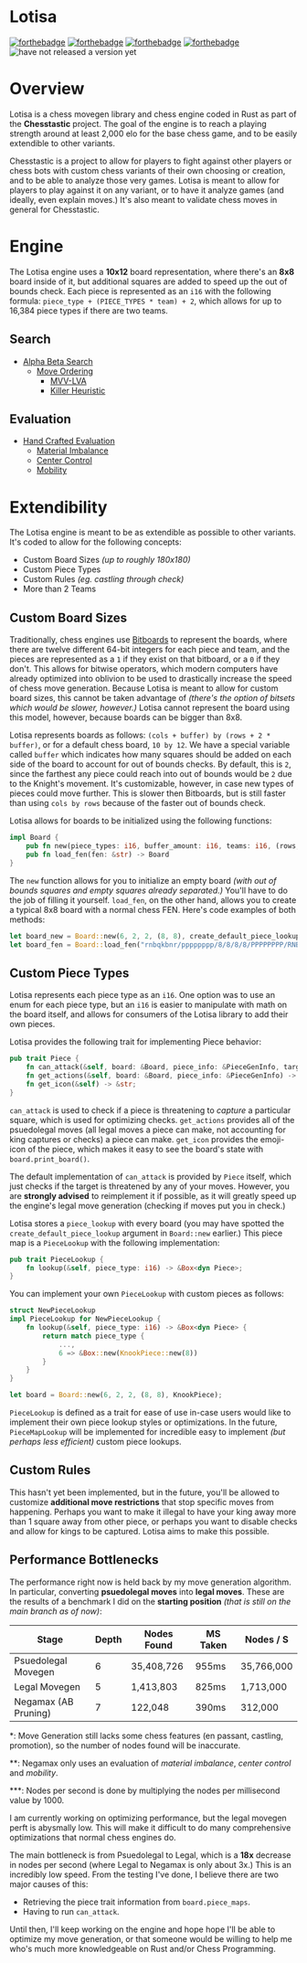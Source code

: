 # Lotisa

[![forthebadge](https://forthebadge.com/images/badges/made-with-rust.svg)](https://forthebadge.com)
[![forthebadge](https://forthebadge.com/images/badges/powered-by-oxygen.svg)](https://forthebadge.com)
[![forthebadge](https://forthebadge.com/images/badges/not-a-bug-a-feature.svg)](https://forthebadge.com)
[![forthebadge](https://forthebadge.com/images/badges/fuck-it-ship-it.svg)](https://forthebadge.com)
![have not released a version yet](https://badgen.net/badge/release/nothing%20yet!/red?)

# Overview

Lotisa is a chess movegen library and chess engine coded in Rust as part of the **Chesstastic** project. The goal of the engine is to reach a playing strength around at least 2,000 elo for the base chess game, and to be easily extendible to other variants.

Chesstastic is a project to allow for players to fight against other players or chess bots with custom chess variants of their own choosing or creation, and to be able to analyze those very games. Lotisa is meant to allow for players to play against it on any variant, or to have it analyze games (and ideally, even explain moves.) It's also meant to validate chess moves in general for Chesstastic.

# Engine

The Lotisa engine uses a **10x12** board representation, where there's an **8x8** board inside of it, but additional squares are added to speed up the out of bounds check. Each piece is represented as an `i16` with the following formula: `piece_type + (PIECE_TYPES * team) + 2`, which allows for up to 16,384 piece types if there are two teams.

## Search

- [Alpha Beta Search](https://www.chessprogramming.org/Alpha-Beta)
    - [Move Ordering](https://www.chessprogramming.org/Move_Ordering)
        - [MVV-LVA](https://www.chessprogramming.org/MVV-LVA)
        - [Killer Heuristic](https://www.chessprogramming.org/Killer_Heuristic)

## Evaluation

- [Hand Crafted Evaluation](https://www.chessprogramming.org/Evaluation)
    - [Material Imbalance](https://www.chessprogramming.org/Material)
    - [Center Control](https://www.chessprogramming.org/Center_Control)
    - [Mobility](https://www.chessprogramming.org/Mobility)

# Extendibility

The Lotisa engine is meant to be as extendible as possible to other variants. It's coded to allow for the following concepts:

- Custom Board Sizes _(up to roughly 180x180)_
- Custom Piece Types
- Custom Rules _(eg. castling through check)_
- More than 2 Teams

## Custom Board Sizes

Traditionally, chess engines use [Bitboards](https://www.chessprogramming.org/Bitboards) to represent the boards, where there are twelve different 64-bit integers for each piece and team, and the pieces are represented as a `1` if they exist on that bitboard, or a `0` if they don't. This allows for bitwise operators, which modern computers have already optimized into oblivion to be used to drastically increase the speed of chess move generation. Because Lotisa is meant to allow for custom board sizes, this cannot be taken advantage of _(there's the option of bitsets which would be slower, however.)_ Lotisa cannot represent the board using this model, however, because boards can be bigger than 8x8.

Lotisa represents boards as follows: `(cols + buffer) by (rows + 2 * buffer)`, or for a default chess board, `10 by 12`. We have a special variable called `buffer` which indicates how many squares should be added on each side of the board to account for out of bounds checks. By default, this is `2`, since the farthest any piece could reach into out of bounds would be `2` due to the Knight's movement. It's customizable, however, in case new types of pieces could move further. This is slower then Bitboards, but is still faster than using `cols by rows` because of the faster out of bounds check.

Lotisa allows for boards to be initialized using the following functions:

```rust
impl Board {
    pub fn new(piece_types: i16, buffer_amount: i16, teams: i16, (rows, cols): (i16, i16)) -> Board
    pub fn load_fen(fen: &str) -> Board
}
```
The `new` function allows for you to initialize an empty board _(with out of bounds squares and empty squares already separated.)_ You'll have to do the job of filling it yourself. `load_fen`, on the other hand, allows you to create a typical 8x8 board with a normal chess FEN. Here's code examples of both methods:
```rust
let board_new = Board::new(6, 2, 2, (8, 8), create_default_piece_lookup(10));
let board_fen = Board::load_fen("rnbqkbnr/pppppppp/8/8/8/8/PPPPPPPP/RNBQKBNR");
```

## Custom Piece Types

Lotisa represents each piece type as an `i16`. One option was to use an enum for each piece type, but an `i16` is easier to manipulate with math on the board itself, and allows for consumers of the Lotisa library to add their own pieces.

Lotisa provides the following trait for implementing Piece behavior:

```rust
pub trait Piece {
    fn can_attack(&self, board: &Board, piece_info: &PieceGenInfo, target: i16) -> bool;
    fn get_actions(&self, board: &Board, piece_info: &PieceGenInfo) -> Vec<Action>;
    fn get_icon(&self) -> &str;
}
```

`can_attack` is used to check if a piece is threatening to _capture_ a particular square, which is used for optimizing checks.
`get_actions` provides all of the psuedolegal moves (all legal moves a piece can make, not accounting for king captures or checks) a piece can make.
`get_icon` provides the emoji-icon of the piece, which makes it easy to see the board's state with `board.print_board()`.

The default implementation of `can_attack` is provided by `Piece` itself, which just checks if the target is threatened by any of your moves. However, you are **strongly advised** to reimplement it if possible, as it will greatly speed up the engine's legal move generation (checking if moves put you in check.)

Lotisa stores a `piece_lookup` with every board (you may have spotted the `create_default_piece_lookup` argument in `Board::new` earlier.) This piece map is a `PieceLookup` with the following implementation:

```rust
pub trait PieceLookup {
    fn lookup(&self, piece_type: i16) -> &Box<dyn Piece>;
}
```

You can implement your own `PieceLookup` with custom pieces as follows:

```rust
struct NewPieceLookup
impl PieceLookup for NewPieceLookup {
    fn lookup(&self, piece_type: i16) -> &Box<dyn Piece> {
        return match piece_type { 
            ...,
            6 => &Box::new(KnookPiece::new(8))
        }
    }
}

let board = Board::new(6, 2, 2, (8, 8), KnookPiece);
```

`PieceLookup` is defined as a trait for ease of use in-case users would like to implement their own piece lookup styles or optimizations. In the future, `PieceMapLookup` will be implemented for incredible easy to implement _(but perhaps less efficient)_ custom piece lookups.

## Custom Rules

This hasn't yet been implemented, but in the future, you'll be allowed to customize **additional move restrictions** that stop specific moves from happening. Perhaps you want to make it illegal to have your king away more than 1 square away from other piece, or perhaps you want to disable checks and allow for kings to be captured. Lotisa aims to make this possible.

## Performance Bottlenecks

The performance right now is held back by my move generation algorithm. In particular, converting **psuedolegal moves** into **legal moves**. These are the results of a benchmark I did on the **starting position** _(that is still on the main branch as of now)_:

| Stage |  Depth  |  Nodes Found  |  MS Taken  |  Nodes / S  |
|---|---|---|---|---|
| Psuedolegal Movegen  | 6  |  35,408,726 | 955ms | 35,766,000 |
| Legal Movegen  |  5  |  1,413,803  |  825ms  |  1,713,000  |
| Negamax (AB Pruning)  |  7  |  122,048  |  390ms  |  312,000  |

\*: Move Generation still lacks some chess features (en passant, castling, promotion), so the number of nodes found will be inaccurate.

\**: Negamax only uses an evaluation of *material imbalance*, *center control* and *mobility*.

\***: Nodes per second is done by multiplying the nodes per millisecond value by 1000.

I am currently working on optimizing performance, but the legal movegen perft is abysmally low. This will make it difficult to do many comprehensive optimizations that normal chess engines do.

The main bottleneck is from Psuedolegal to Legal, which is a **18x** decrease in nodes per second (where Legal to Negamax is only about 3x.) This is an incredibly low speed. From the testing I've done, I believe there are two major causes of this:

- Retrieving the piece trait information from `board.piece_maps`.
- Having to run `can_attack`.

Until then, I'll keep working on the engine and hope hope I'll be able to optimize my move generation, or that someone would be willing to help me who's much more knowledgeable on Rust and/or Chess Programming.
